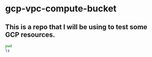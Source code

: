 # gcp-vpc-compute-bucket
## This is a repo that I will be using to test some GCP resources.
```bash
pwd
ls
````
